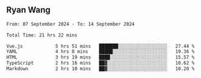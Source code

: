 ## Ryan Wang

<!--START_SECTION:waka-->

```txt
From: 07 September 2024 - To: 14 September 2024

Total Time: 21 hrs 22 mins

Vue.js            5 hrs 51 mins   ███████░░░░░░░░░░░░░░░░░░   27.44 %
YAML              4 hrs 8 mins    █████░░░░░░░░░░░░░░░░░░░░   19.36 %
HTML              3 hrs 19 mins   ████░░░░░░░░░░░░░░░░░░░░░   15.57 %
TypeScript        2 hrs 16 mins   ██▓░░░░░░░░░░░░░░░░░░░░░░   10.62 %
Markdown          2 hrs 10 mins   ██▓░░░░░░░░░░░░░░░░░░░░░░   10.20 %
```

<!--END_SECTION:waka-->
